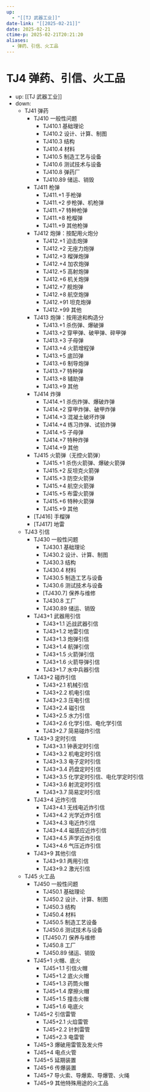 ```yaml
---
up:
  - "[[TJ 武器工业]]"
date-link: "[[2025-02-21]]"
date: 2025-02-21
ctime-p: 2025-02-21T20:21:20
aliases:
  - 弹药、引信、火工品
---
```


# TJ4 弹药、引信、火工品

- up: [[TJ 武器工业]]
- down:	
	- TJ41 弹药
		- TJ410 一般性问题
			- TJ410.1 基础理论
			- TJ410.2 设计、计算、制图
			- TJ410.3 结构
			- TJ410.4 材料
			- TJ410.5 制造工艺与设备
			- TJ410.6 测试技术与设备
			- TJ410.8 弹药厂
			- TJ410.89 储运、销毁
		- TJ411 枪弹
			- TJ411.+1 手枪弹
			- TJ411.+2 步枪弹、机枪弹
			- TJ411.+7 特种枪弹
			- TJ411.+8 枪榴弹
			- TJ411.+9 其他枪弹
		- TJ412 炮弹：按配用火炮分
			- TJ412.+1 迫击炮弹
			- TJ412.+2 无座力炮弹
			- TJ412.+3 榴弹炮弹
			- TJ412.+4 加农炮弹
			- TJ412.+5 高射炮弹
			- TJ412.+6 机关炮弹
			- TJ412.+7 舰炮弹
			- TJ412.+8 航空炮弹
			- TJ412.+91 坦克炮弹
			- TJ412.+99 其他
		- TJ413 炮弹：按用途和构造分
			- TJ413.+1 杀伤弹、爆破弹
			- TJ413.+2 穿甲弹、破甲弹、碎甲弹
			- TJ413.+3 子母弹
			- TJ413.+4 火箭增程弹
			- TJ413.+5 底凹弹
			- TJ413.+6 制导炮弹
			- TJ413.+7 特种弹
			- TJ413.+8 辅助弹
			- TJ413.+9 其他
		- TJ414 炸弹
			- TJ414.+1 杀伤炸弹、爆破炸弹
			- TJ414.+2 穿甲炸弹、破甲炸弹
			- TJ414.+3 混凝土破坏炸弹
			- TJ414.+4 练习炸弹、试验炸弹
			- TJ414.+5 子母弹
			- TJ414.+7 特种炸弹
			- TJ414.+9 其他
		- TJ415 火箭弹（无控火箭弹）
			- TJ415.+1 杀伤火箭弹、爆破火箭弹
			- TJ415.+2 反坦克火箭弹
			- TJ415.+3 防空火箭弹
			- TJ415.+4 航空火箭弹
			- TJ415.+5 布雷火箭弹
			- TJ415.+6 特种火箭弹
			- TJ415.+9 其他
		- [TJ416] 手榴弹
		- [TJ417] 地雷
	- TJ43 引信
		- TJ430 一般性问题
			- TJ430.1 基础理论
			- TJ430.2 设计、计算、制图
			- TJ430.3 结构
			- TJ430.4 材料
			- TJ430.5 制造工艺与设备
			- TJ430.6 测试技术与设备
			- [TJ430.7] 保养与维修
			- TJ430.8 工厂
			- TJ430.89 储运、销毁
		- TJ43+1 武器用引信
			- TJ43+1.1 近战武器引信
			- TJ43+1.2 地雷引信
			- TJ43+1.3 炮弹引信
			- TJ43+1.4 航弹引信
			- TJ43+1.5 火箭弹引信
			- TJ43+1.6 火箭导弹引信
			- TJ43+1.7 水中兵器引信
		- TJ43+2 碰炸引信
			- TJ43+2.1 机械引信
			- TJ43+2.2 机电引信
			- TJ43+2.3 压电引信
			- TJ43+2.4 磁引信
			- TJ43+2.5 水力引信
			- TJ43+2.6 化学引信、电化学引信
			- TJ43+2.7 简易碰炸引信
		- TJ43+3 定时引信
			- TJ43+3.1 钟表定时引信
			- TJ43+3.2 机电定时引信
			- TJ43+3.3 电子定时引信
			- TJ43+3.4 药盘定时引信
			- TJ43+3.5 化学定时引信、电化学定时引信
			- TJ43+3.6 射流定时引信
			- TJ43+3.7 简易定时引信
		- TJ43+4 近炸引信
			- TJ43+4.1 无线电近炸引信
			- TJ43+4.2 光学近炸引信
			- TJ43+4.3 电近炸引信
			- TJ43+4.4 磁感应近炸引信
			- TJ43+4.5 声学近炸引信
			- TJ43+4.6 气压近炸引信
		- TJ43+9 其他引信
			- TJ43+9.1 两用引信
			- TJ43+9.2 激光引信
	- TJ45 火工品
		- TJ450 一般性问题
			- TJ450.1 基础理论
			- TJ450.2 设计、计算、制图
			- TJ450.3 结构
			- TJ450.4 材料
			- TJ450.5 制造工艺设备
			- TJ450.6 测试技术与设备
			- [TJ450.7] 保养与维修
			- TJ450.8 工厂
			- TJ450.89 储运、销毁
		- TJ45+1 火帽、底火
			- TJ45+1.1 引信火帽
			- TJ45+1.2 底火火帽
			- TJ45+1.3 药筒火帽
			- TJ45+1.4 摩擦火帽
			- TJ45+1.5 撞击火帽
			- TJ45+1.6 电底火
		- TJ45+2 引信雷管
			- TJ45+2.1 火焰雷管
			- TJ45+2.2 针刺雷管
			- TJ45+2.3 电雷管
		- TJ45+3 爆破用雷管及发火件
		- TJ45+4 电点火管
		- TJ45+5 延期装置
		- TJ45+6 传爆装置
		- TJ45+7 导火索、导爆索、导爆管、火绳
		- TJ45+9 其他特殊用途的火工品
